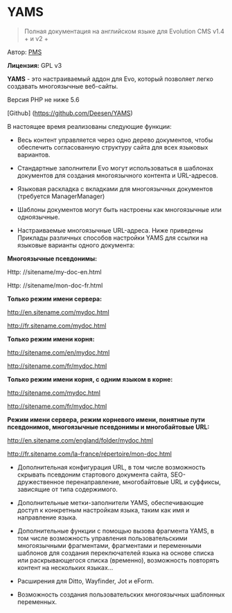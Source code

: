 YAMS
=====
> Полная документация на английском языке для Evolution CMS v1.4 + и v2 +

Автор: [PMS](https://github.com/Deesen/)

**Лицензия:** GPL v3

**YAMS** - это настраиваемый аддон для Evo, который позволяет легко создавать многоязычные веб-сайты.

Версия PHP не ниже 5.6

[Github] (https://github.com/Deesen/YAMS)

В настоящее время реализованы следующие функции:

* Весь контент управляется через одно дерево документов, чтобы обеспечить согласованную структуру сайта для всех языковых вариантов.

* Стандартные заполнители Evo могут использоваться в шаблонах документов для создания многоязычного контента и URL-адресов.

* Языковая раскладка с вкладками для многоязычных документов (требуется ManagerManager)

* Шаблоны документов могут быть настроены как многоязычные или одноязычные.

* Настраиваемые многоязычные URL-адреса. Ниже приведены Приклады различных способов настройки YAMS для ссылки на языковые варианты одного документа:

**Многоязычные псевдонимы:**

Http: //sitename/my-doc-en.html

Http: //sitename/mon-doc-fr.html

**Только режим имени сервера:**

http://en.sitename.com/mydoc.html

http://fr.sitename.com/mydoc.html

**Только режим имени корня:**

http://sitename.com/en/mydoc.html

http://sitename.com/fr/mydoc.html

**Только режим имени корня, с одним языком в корне:**

http://sitename.com/mydoc.html

http://sitename.com/fr/mydoc.html

**Режим имени сервера, режим корневого имени, понятные пути псевдонимов, многоязычные псевдонимы и многобайтовые URL:**

http://en.sitename.com/england/folder/mydoc.html

http://fr.sitename.com/la-france/répertoire/mon-doc.html

* Дополнительная конфигурация URL, в том числе возможность скрывать псевдоним стартового документа сайта, SEO-дружественное перенаправление, многобайтовые URL и суффиксы, зависящие от типа содержимого.

* Дополнительные метки-заполнители YAMS, обеспечивающие доступ к конкретным настройкам языка, таким как имя и направление языка.

* Дополнительные функции с помощью вызова фрагмента YAMS, в том числе возможность управления пользовательскими многоязычными фрагментами, фрагментами и переменными шаблонов для создания переключателей языка на основе списка или раскрывающегося списка (временно), возможность повторять контент на нескольких языках…

* Расширения для Ditto, Wayfinder, Jot и eForm.

* Возможность создания пользовательских многоязычных шаблонных переменных.
